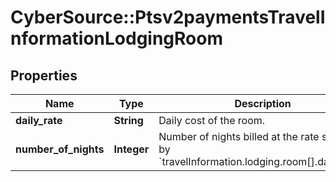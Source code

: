# CyberSource::Ptsv2paymentsTravelInformationLodgingRoom

## Properties
Name | Type | Description | Notes
------------ | ------------- | ------------- | -------------
**daily_rate** | **String** | Daily cost of the room.  | [optional] 
**number_of_nights** | **Integer** | Number of nights billed at the rate specified by &#x60;travelInformation.lodging.room[].dailyRate&#x60;.  | [optional] 


